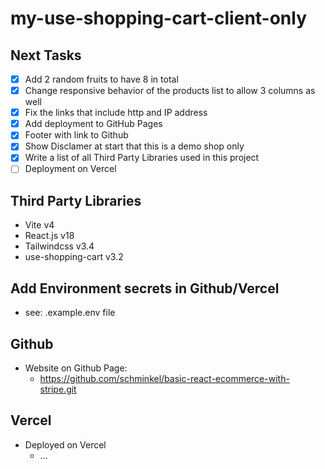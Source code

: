 # my-use-shopping-cart-client-only

## Next Tasks

- [X] Add 2 random fruits to have 8 in total
- [X] Change responsive behavior of the products list to allow 3 columns as well
- [X] Fix the links that include http and IP address
- [X] Add deployment to GitHub Pages
- [X] Footer with link to Github
- [X] Show Disclamer at start that this is a demo shop only
- [X] Write a list of all Third Party Libraries used in this project
- [ ] Deployment on Vercel

## Third Party Libraries

- Vite v4
- React.js v18
- Tailwindcss v3.4
- use-shopping-cart v3.2

## Add Environment secrets in Github/Vercel

- see: .example.env file

## Github

- Website on Github Page:
  - https://github.com/schminkel/basic-react-ecommerce-with-stripe.git
  

## Vercel

- Deployed on Vercel
  - ...
